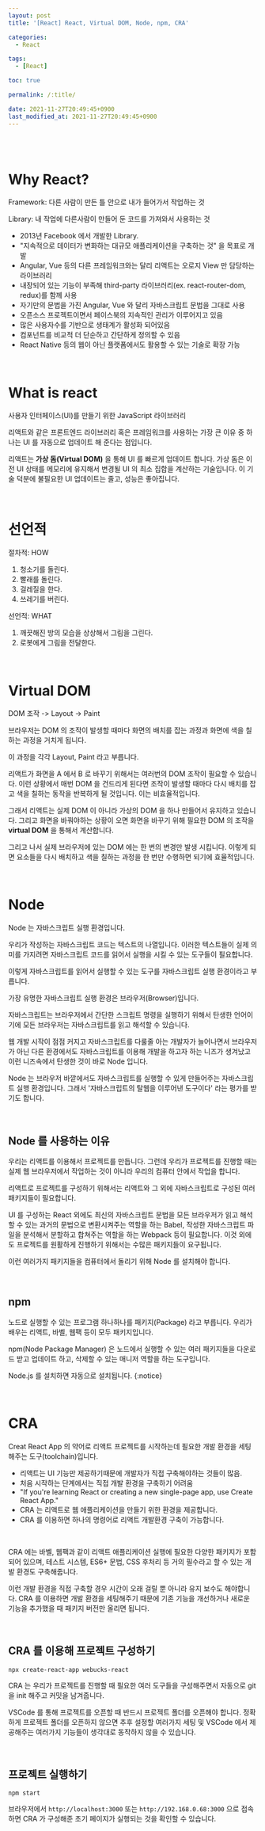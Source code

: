 ```yaml
---
layout: post
title: '[React] React, Virtual DOM, Node, npm, CRA'

categories:
  - React

tags:
  - [React]

toc: true

permalink: /:title/

date: 2021-11-27T20:49:45+0900
last_modified_at: 2021-11-27T20:49:45+0900
---
```


<br>
<br>

# Why React?

Framework: 다른 사람이 만든 틀 안으로 내가 들어가서 작업하는 것

Library: 내 작업에 다른사람이 만들어 둔 코드를 가져와서 사용하는 것

- 2013년 Facebook 에서 개발한 Library.
- "지속적으로 데이터가 변화하는 대규모 애플리케이션을 구축하는 것" 을 목표로 개발
- Angular, Vue 등의 다른 프레임워크와는 달리 리액트는 오로지 View 만 담당하는 라이브러리
- 내장되어 있는 기능이 부족해 third-party 라이브러리(ex. react-router-dom, redux)를 함께 사용
- 자기만의 문법을 가진 Angular, Vue 와 달리 자바스크립트 문법을 그대로 사용
- 오픈소스 프로젝트이면서 페이스북의 지속적인 관리가 이루어지고 있음
- 많은 사용자수를 기반으로 생태계가 활성화 되어있음
- 컴포넌트를 비교적 더 단순하고 간단하게 정의할 수 있음
- React Native 등의 웹이 아닌 플랫폼에서도 활용할 수 있는 기술로 확장 가능

<br>

# What is react

사용자 인터페이스(UI)를 만들기 위한 JavaScript 라이브러리

리액트와 같은 프론트엔드 라이브러리 혹은 프레임워크를 사용하는 가장 큰 이유 중 하나는 UI 를 자동으로 업데이트 해 준다는 점입니다.

리액트는 **가상 돔(Virtual DOM)** 을 통해 UI 를 빠르게 업데이트 합니다. 가상 돔은 이전 UI 상태를 메모리에 유지해서 변경될 UI 의 최소 집합을 계산하는 기술입니다. 이 기술 덕분에 불필요한 UI 업데이트는 줄고, 성능은 좋아집니다.

<br>

# 선언적

절차적: HOW

1. 청소기를 돌린다.
2. 빨래를 돌린다.
3. 걸레질을 한다.
4. 쓰레기를 버린다.

선언적: WHAT

1. 깨끗해진 방의 모습을 상상해서 그림을 그린다.
2. 로봇에게 그림을 전달한다.

<br>

# Virtual DOM

DOM 조작 -> Layout -> Paint

브라우저는 DOM 의 조작이 발생할 때마다 화면의 배치를 잡는 과정과 화면에 색을 칠하는 과정을 거치게 됩니다.

이 과정을 각각 Layout, Paint 라고 부릅니다.

리액트가 화면을 A 에서 B 로 바꾸기 위해서는 여러번의 DOM 조작이 필요할 수 있습니다. 이런 상황에서 매번 DOM 을 건드리게 된다면 조작이 발생할 때마다 다시 배치를 잡고 색을 칠하는 동작을 반복하게 될 것입니다. 이는 비효율적입니다.

그래서 리액트는 실제 DOM 이 아니라 가상의 DOM 을 하나 만들어서 유지하고 있습니다. 그리고 화면을 바꿔야하는 상황이 오면 화면을 바꾸기 위해 필요한 DOM 의 조작을 **virtual DOM** 을 통해서 계산합니다.

그리고 나서 실제 브라우저에 있는 DOM 에는 한 번의 변경만 발생 시킵니다. 이렇게 되면 요소들을 다시 배치하고 색을 칠하는 과정을 한 번만 수행하면 되기에 효율적입니다.

<br>

# Node

Node 는 자바스크립트 실행 환경입니다.

우리가 작성하는 자바스크립트 코드는 텍스트의 나열입니다. 이러한 텍스트들이 실제 의미를 가지려면 자바스크립트 코드를 읽어서 실행을 시킬 수 있는 도구들이 필요합니다.

이렇게 자바스크립트를 읽어서 실행할 수 있는 도구를 자바스크립트 실행 환경이라고 부릅니다.

가장 유명한 자바스크립트 실행 환경은 브라우저(Browser)입니다.

자바스크립트는 브라우저에서 간단한 스크립트 명령을 실행하기 위해서 탄생한 언어이기에 모든 브라우저는 자바스크립트를 읽고 해석할 수 있습니다.

웹 개발 시작이 점점 커지고 자바스크립트를 다룰줄 아는 개발자가 늘어나면서 브라우저가 아닌 다른 환경에서도 자바스크립트를 이용해 개발을 하고자 하는 니즈가 생겨났고 이런 니즈속에서 탄생한 것이 바로 Node 입니다.

Node 는 브라우저 바깥에서도 자바스크립트를 실행할 수 있게 만들어주는 자바스크립트 실행 환경입니다. 그래서 '자바스크립트의 탈웹을 이루어낸 도구이다' 라는 평가를 받기도 합니다.

<br>

## Node 를 사용하는 이유

우리는 리액트를 이용해서 프로젝트를 만듭니다. 그런데 우리가 프로젝트를 진행할 때는 실제 웹 브라우저에서 작업하는 것이 아니라 우리의 컴퓨터 안에서 작업을 합니다.

리액트로 프로젝트를 구성하기 위해서는 리액트와 그 외에 자바스크립트로 구성된 여러 패키지들이 필요합니다.

UI 를 구성하는 React 외에도 최신의 자바스크립트 문법을 모든 브라우저가 읽고 해석할 수 있는 과거의 문법으로 변환시켜주는 역할을 하는 Babel, 작성한 자바스크립트 파일을 분석해서 분할하고 합쳐주는 역할을 하는 Webpack 등이 필요합니다. 이것 외에도 프로젝트를 원활하게 진행하기 위해서는 수많은 패키지들이 요구됩니다.

이런 여러가지 패키지들을 컴퓨터에서 돌리기 위해 Node 를 설치해야 합니다.

<br>

## npm

노드로 실행할 수 있는 프로그램 하나하나를 패키지(Package) 라고 부릅니다. 우리가 배우는 리액트, 바벨, 웹팩 등이 모두 패키지입니다.

npm(Node Package Manager) 은 노드에서 실행할 수 있는 여러 패키지들을 다운로드 받고 업데이트 하고, 삭제할 수 있는 매니저 역할을 하는 도구입니다.

Node.js 를 설치하면 자동으로 설치됩니다.
{:notice}

<br>

# CRA

Creat React App 의 약어로 리액트 프로젝트를 시작하는데 필요한 개발 환경을 세팅 해주는 도구(toolchain)입니다.

- 리액트는 UI 기능만 제공하기때문에 개발자가 직접 구축해야하는 것들이 많음.
- 처음 시작하는 단계에서는 직접 개발 환경을 구축하기 어려움
- "If you're learning React or creating a new single-page app, use Create React App."
- CRA 는 리액트로 웹 애플리케이션을 만들기 위한 환경을 제공합니다.
- CRA 를 이용하면 하나의 명령어로 리액트 개발환경 구축이 가능합니다.

<br>

CRA 에는 바벨, 웹팩과 같이 리액트 애플리케이션 실행에 필요한 다양한 패키지가 포함되어 있으며, 테스트 시스템, ES6+ 문법, CSS 후처리 등 거의 필수라고 할 수 있는 개발 환경도 구축해줍니다.

이런 개발 환경을 직접 구축할 경우 시간이 오래 걸릴 뿐 아니라 유지 보수도 해야합니다. CRA 를 이용하면 개발 환경을 세팅해주기 때문에 기존 기능을 개선하거나 새로운 기능을 추가했을 때 패키지 버전만 올리면 됩니다.

<br>

## CRA 를 이용해 프로젝트 구성하기

```
npx create-react-app webucks-react
```

CRA 는 우리가 프로젝트를 진행할 때 필요한 여러 도구들을 구성해주면서 자동으로 git 을 init 해주고 커밋을 남겨줍니다.

VSCode 를 통해 프로젝트를 오픈할 때 반드시 프로젝트 폴더를 오픈해야 합니다. 정확하게 프로젝트 폴더를 오픈하지 않으면 추후 설정할 여러가지 세팅 및 VSCode 에서 제공해주는 여러가지 기능들이 생각대로 동작하지 않을 수 있습니다.

<br>

## 프로젝트 실행하기

```
npm start
```

브라우저에서 `http://localhost:3000` 또는 `http://192.168.0.68:3000` 으로 접속하면 CRA 가 구성해준 초기 페이지가 실행되는 것을 확인할 수 있습니다.

<br>
